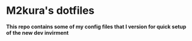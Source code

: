 # M2kura's dotfiles

**This repo contains some of my config files that I version for quick setup of the new dev invirment**
